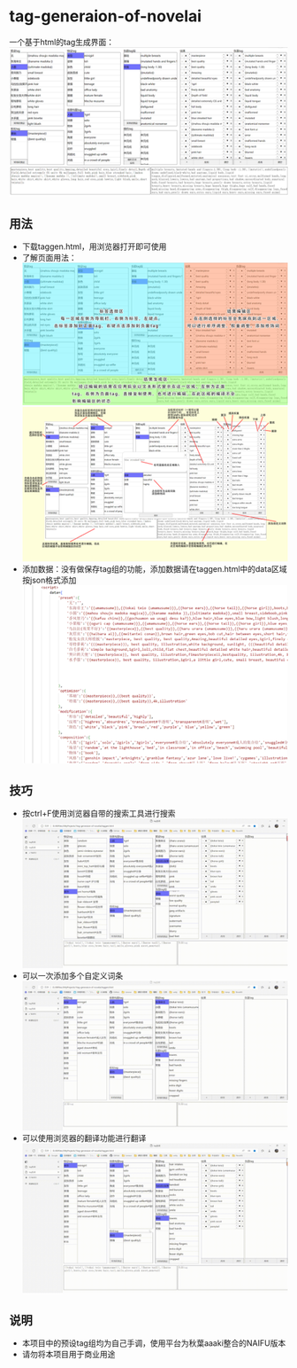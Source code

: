 # tag-generaion-of-novelai
一个基于html的tag生成界面：
![img|center](./imgs/showimg.png)
## 用法
* 下载taggen.html，用浏览器打开即可使用
* 了解页面用法：
![img|center](./imgs/showarea.jpg)
![img|center](./imgs/showfunction.jpg)
* 添加数据：没有做保存tag组的功能，添加数据请在taggen.html中的data区域按json格式添加
![img|center](./imgs/showdata.jpg)
## 技巧
* 按ctrl+F使用浏览器自带的搜索工具进行搜索
![img|center](./imgs/search.gif)
* 可以一次添加多个自定义词条
![img|center](./imgs/addtaglist.gif)
* 可以使用浏览器的翻译功能进行翻译
![img|center](./imgs/translate.gif)
## 说明
* 本项目中的预设tag组均为自己手调，使用平台为秋葉aaaki整合的NAIFU版本
* 请勿将本项目用于商业用途